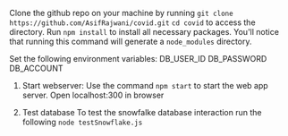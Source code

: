Clone the github repo on your machine by running `git clone https://github.com/AsifRajwani/covid.git` 
`cd covid` to access the directory.
Run `npm install` to install all necessary packages. You'll notice that running this command will generate a `node_modules` directory. 


Set the following environment variables:
DB_USER_ID
DB_PASSWORD
DB_ACCOUNT

1. Start webserver:
Use the command `npm start` to start the web app server.
Open localhost:300 in browser

2. Test database
To test the snowfalke database interaction run the following
`node testSnowflake.js`